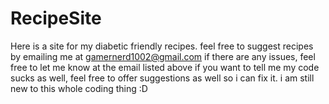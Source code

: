 # RecipeSite
Here is a site for my diabetic friendly recipes. feel free to suggest recipes by emailing me at gamernerd1002@gmail.com
if there are any issues, feel free to let me know at the email listed above
if you want to tell me my code sucks as well, feel free to offer suggestions as well so i can fix it. i am still new to this whole coding thing :D
